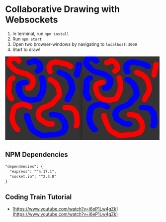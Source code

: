 # Collaborative Drawing with Websockets

1. In terminal, run `npm install`
2. Run `npm start`
3. Open two browser-windows by navigating to `localhost:3000`
4. Start to draw!

![image](example-image.png)


## NPM Dependencies

```
"dependencies": {
  "express": "^4.17.1",
  "socket.io": "^2.3.0"
}
```

## Coding Train Tutorial

- [https://www.youtube.com/watch?v=i6eP1Lw4gZk](https://www.youtube.com/watch?v=i6eP1Lw4gZk)